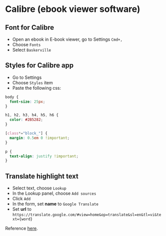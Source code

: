 # Calibre (ebook viewer software)

## Font for Calibre

- Open an ebook in E-book viewer, go to Settings `Cmd+,`
- Choose `Fonts`
- Select `Baskerville`


## Styles for Calibre app

- Go to Settings
- Choose `Styles` item
- Paste the following css:

```css
body {
  font-size: 25px;
} 

h1, h2, h3, h4, h5, h6 {
  color: #2B5282;
}

[class*="block_"] {
  margin: 0.5em 0 !important;
}

p {
  text-align: justify !important;
}
```

## Translate highlight text

- Select text, choose `Lookup`
- In the Lookup panel, choose `Add sources`
- Click `Add`
- In the form, set **name** to `Google Translate`
- Set **url** to `https://translate.google.com/#view=home&op=translate&sl=en&tl=vi&text={word}`

Reference [here](https://www.reddit.com/r/languagelearning/comments/iz71f9/comment/g6h4o4m/?utm_source=share&utm_medium=web2x&context=3).